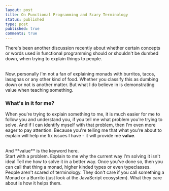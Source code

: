 ```yaml
---
layout: post
title: On Functional Programming and Scary Terminology
status: published
type: post
published: true
comments: true
---
```


There's been another discussion recently about whether certain concepts or words used in functional programming should or shouldn't be dumbed down, when trying to explain things to people.

<br/>
Now, personally I'm not a fan of explaining monads with burritos, tacos, lasagnas or any other kind of food. Whether you classify this as dumbing down or not is another matter. But what I do believe in is demonstrating value when teaching something.

### What's in it for me?

When you're trying to explain something to me, it is much easier for me to follow you and understand you, if you tell me what problem you're trying to solve. 
And if I can identify myself with that problem, then I'm even more eager to pay attention. Because you're telling me that what you're about to explain
will help me fix issues I have - it will provide me **value**. 

<br/>
And **value** is the keyword here. 

<br/>
Start with a problem. Explain to me why the current way I'm solving it isn't ideal
Tell me how to solve it in a better way. Once you've done so, then you can call that thing a monad, higher kinded types or even typeclasses.

<br/>
People aren't scared of terminology. They don't care if you call something a Monad or a Burrito (just look at the JavaScript ecosystem). What they care about is how it helps them.


